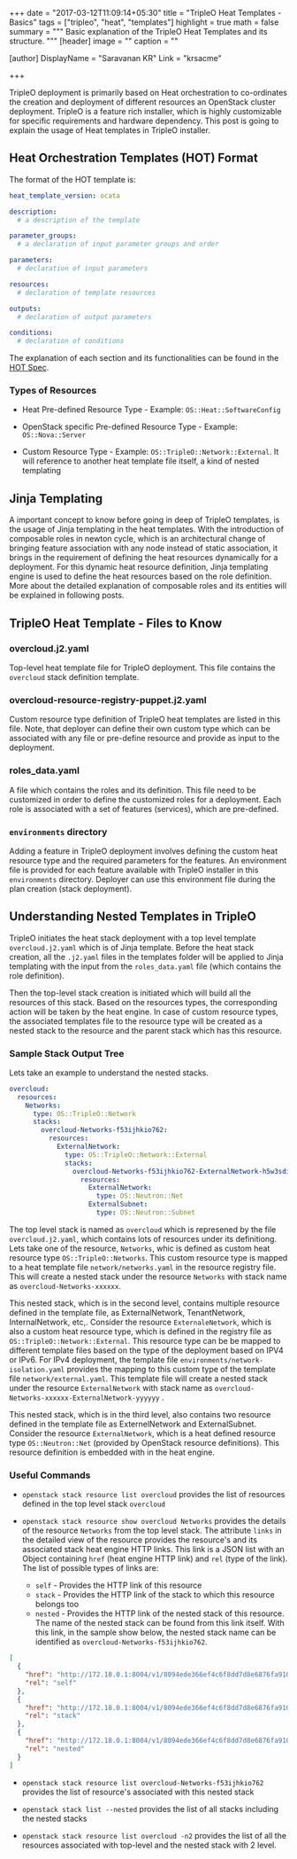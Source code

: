 +++
date = "2017-03-12T11:09:14+05:30"
title = "TripleO Heat Templates - Basics"
tags = ["tripleo", "heat", "templates"]
highlight = true
math = false
summary = """
Basic explanation of the TripleO Heat Templates and its structure.
"""
[header]
  image = ""
  caption = ""

[author]
  DisplayName = "Saravanan KR"
  Link = "krsacme"

+++

TripleO deployment is primarily based on Heat orchestration to co-ordinates
the creation and deployment of different resources an OpenStack cluster
deployment. TripleO is a feature rich installer, which is highly customizable
for specific requirements and hardware dependency. This post is going to
explain the usage of Heat templates in TripleO installer.

## Heat Orchestration Templates (HOT) Format

The format of the HOT template is:

```yaml
heat_template_version: ocata

description:
  # a description of the template

parameter_groups:
  # a declaration of input parameter groups and order

parameters:
  # declaration of input parameters

resources:
  # declaration of template resources

outputs:
  # declaration of output parameters

conditions:
  # declaration of conditions
```

The explanation of each section and its functionalities can be found in the [HOT
Spec][1].

### Types of Resources
  * Heat Pre-defined Resource Type - Example: ```OS::Heat::SoftwareConfig```

  * OpenStack specific Pre-defined Resource Type - Example:
    ```OS::Nova::Server```

  * Custom Resource Type - Example: ```OS::TripleO::Network::External```. It
    will reference to another heat template file itself, a kind of nested
    templating


## Jinja Templating
A important concept to know before going in deep of TripleO templates, is the
usage of Jinja templating in the heat templates. With the introduction of
composable roles in newton cycle, which is an architectural change of bringing
feature association with any node instead of static association, it brings in
the requirement of defining the heat resources dynamically for a deployment.
For this dynamic heat resource definition, Jinja templating engine is used to
define the heat resources based on the role definition. More about the
detailed explanation of composable roles and its entities will be explained in
following posts.


## TripleO Heat Template - Files to Know

### overcloud.j2.yaml
Top-level heat template file for TripleO deployment. This file contains the
```overcloud``` stack definition template.

### overcloud-resource-registry-puppet.j2.yaml
Custom resource type definition of TripleO heat templates are listed in this
file. Note, that deployer can define their own custom type which can be
associated with any file or pre-define resource and provide as input to the
deployment.

### roles_data.yaml
A file which contains the roles and its definition. This file need to be
customized in order to define the customized roles for a deployment. Each role
is associated with a set of features (services), which are pre-defined.

### ```environments``` directory
Adding a feature in TripleO deployment involves defining the custom heat
resource type and the required parameters for the features. An environment file
is provided for each feature available with TripleO installer in this
``environments`` directory. Deployer can use this environment file during the
plan creation (stack deployment).


## Understanding Nested Templates in TripleO
TripleO initiates the heat stack deployment with a top level template
```overcloud.j2.yaml``` which is of Jinja template. Before the heat stack
creation, all the ```.j2.yaml``` files in the templates folder will be applied
to Jinja templating with the input from the ```roles_data.yaml``` file (which
contains the role definition).

Then the top-level stack creation is initiated which will build all the
resources of this stack. Based on the resources types, the corresponding
action will be taken by the heat engine. In case of custom resource types, the
associated templates file to the resource type will be created as a nested
stack to the resource and the parent stack which has this resource.

### Sample Stack Output Tree
Lets take an example to understand the nested stacks.

```yaml
overcloud:
  resources:
    Networks:
      type: OS::TripleO::Network
      stacks:
        overcloud-Networks-f53ijhkio762:
          resources:
            ExternalNetwork:
              type: OS::TripleO::Network::External
              stacks:
                overcloud-Networks-f53ijhkio762-ExternalNetwork-h5w3sdi4wzbm:
                  resources:
                    ExternalNetwork:
                      type: OS::Neutron::Net
                    ExternalSubnet:
                      type: OS::Neutron::Subnet
```

The top level stack is named as ```overcloud``` which is represened by the
file ```overcloud.j2.yaml```, which contains lots of resources under its
definitiong. Lets take one of the resource, ```Networks```, whic is defined as
custom heat resource type ```OS::TripleO::Networks```. This custom resource
type is mapped to a heat template file ```network/networks.yaml``` in the
resource registry file. This will create a nested stack under the resource
```Networks``` with stack name as ```overcloud-Networks-xxxxxx```.

This nested stack, which is in the second level, contains multiple resource
defined in the template file, as ExternalNetwork, TenantNetwork,
InternalNetwork, etc,. Consider the resource ```ExternaleNetwork```, which is
also a custom heat resource type, which is defined in the registry file as
```OS::TripleO::Network::External```. This resource type can be be mapped to
different template files based on the type of the deployment based on IPV4 or
IPv6. For IPv4 deployment, the template file ```environments/network-
isolation.yaml``` provides the mapping to this custom type of the template
file ```network/external.yaml```. This template file will create a nested
stack under the resource ```ExternalNetwork``` with stack name as
```overcloud-Networks-xxxxxx-ExternalNetwork-yyyyyy``` .

This nested stack, which is in the third level, also contains two resource
defined in the template file as ExternelNetwork and ExternalSubnet. Consider
the resource ```ExternalNetwork```, which is a heat defined resource type
```OS::Neutron::Net``` (provided by OpenStack resource definitions). This
resource definition is embedded with in the heat engine.



### Useful Commands

  * ```openstack stack resource list overcloud``` provides the list of
    resources defined in the top level stack ```overcloud```

  * ```openstack stack resource show overcloud Networks``` provides the
    details of the resource ```Networks``` from the top level stack. The
    attribute ```links``` in the detailed view of the resource provides the
    resource's and its associated stack heat engine HTTP links. This link is a
    JSON list with an Object containing ```href``` (heat engine HTTP link) and
    ```rel``` (type of the link). The list of possible types of links are:
    * ```self``` - Provides the HTTP link of this resource
    * ```stack``` - Provides the HTTP link of the stack to which this resource
      belongs too
    * ```nested``` - Provides the HTTP link of the nested stack of this
      resource. The name of the nested stack can be found from this link
      itself. With this link, in the sample show below, the nested stack name
      can be identified as ```overcloud-Networks-f53ijhkio762```.

```json
[
  {
    "href": "http://172.18.0.1:8004/v1/8094ede366ef4c6f8dd7d8e6876fa910/stacks/overcloud/ea2098fb-f41e-400c-ad19-1ed8f83476b3/resources/Networks",
    "rel": "self"
  },
  {
    "href": "http://172.18.0.1:8004/v1/8094ede366ef4c6f8dd7d8e6876fa910/stacks/overcloud/ea2098fb-f41e-400c-ad19-1ed8f83476b3",
    "rel": "stack"
  },
  {
    "href": "http://172.18.0.1:8004/v1/8094ede366ef4c6f8dd7d8e6876fa910/stacks/overcloud-Networks-f53ijhkio762/aadaf2af-a1b9-412a-a152-1e2ac0488a1c",
    "rel": "nested"
  }
]
```

  * ```openstack stack resource list overcloud-Networks-f53ijhkio762```
    provides the list of resource's associated with this nested stack

  * ```openstack stack list --nested``` provides the list of all stacks
    including the nested stacks

  * ```openstack stack resource list overcloud -n2``` provides the list of all
    the resources associated with top-level and the nested stack with 2 level.


[1]: https://docs.openstack.org/developer/heat/template_guide/hot_spec.html#template-structure
